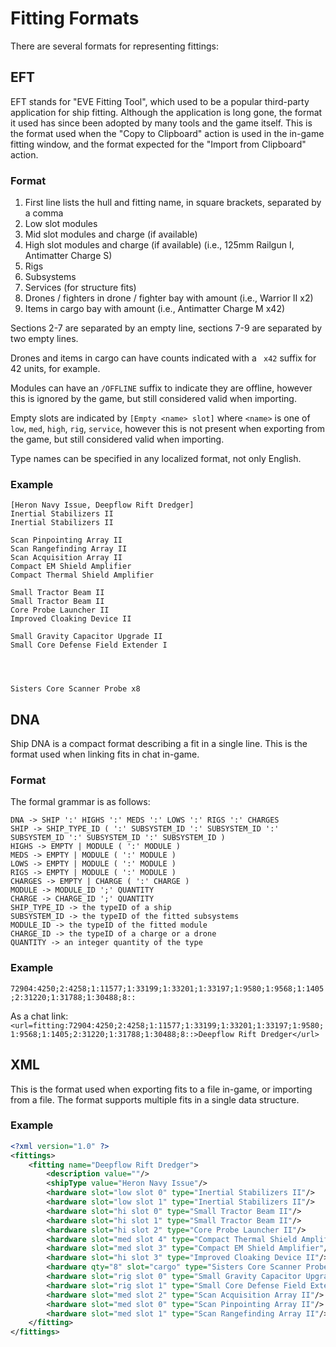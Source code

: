 # Fitting Formats

There are several formats for representing fittings:

## EFT

EFT stands for "EVE Fitting Tool", which used to be a popular third-party application for ship fitting.
Although the application is long gone, the format it used has since been adopted by many tools and the game itself.
This is the format used when the "Copy to Clipboard" action is used in the in-game fitting window, and the format expected for the "Import from Clipboard" action.

### Format

1. First line lists the hull and fitting name, in square brackets, separated by a comma
2. Low slot modules
3. Mid slot modules and charge (if available)
4. High slot modules and charge (if available) (i.e., 125mm Railgun I, Antimatter Charge S)
5. Rigs
6. Subsystems
7. Services (for structure fits)
8. Drones / fighters in drone / fighter bay with amount (i.e., Warrior II x2)
9. Items in cargo bay with amount (i.e., Antimatter Charge M x42)

Sections 2-7 are separated by an empty line, sections 7-9 are separated by two empty lines.

Drones and items in cargo can have counts indicated with a ` x42` suffix for 42 units, for example.

Modules can have an `/OFFLINE` suffix to indicate they are offline, however this is ignored by the game, but still considered valid when importing.

Empty slots are indicated by `[Empty <name> slot]` where `<name>` is one of `low`, `med`, `high`,  `rig`, `service`, however this is not present when exporting from the game, but still considered valid when importing.

Type names can be specified in any localized format, not only English.



### Example
```
[Heron Navy Issue, Deepflow Rift Dredger]
Inertial Stabilizers II
Inertial Stabilizers II

Scan Pinpointing Array II
Scan Rangefinding Array II
Scan Acquisition Array II
Compact EM Shield Amplifier
Compact Thermal Shield Amplifier

Small Tractor Beam II
Small Tractor Beam II
Core Probe Launcher II
Improved Cloaking Device II

Small Gravity Capacitor Upgrade II
Small Core Defense Field Extender I




Sisters Core Scanner Probe x8
```


## DNA

Ship DNA is a compact format describing a fit in a single line.
This is the format used when linking fits in chat in-game.

### Format

The formal grammar is as follows:

```
DNA -> SHIP ':' HIGHS ':' MEDS ':' LOWS ':' RIGS ':' CHARGES
SHIP -> SHIP_TYPE_ID ( ':' SUBSYSTEM_ID ':' SUBSYSTEM_ID ':' SUBSYSTEM_ID ':' SUBSYSTEM_ID ':' SUBSYSTEM_ID )
HIGHS -> EMPTY | MODULE ( ':' MODULE )
MEDS -> EMPTY | MODULE ( ':' MODULE )
LOWS -> EMPTY | MODULE ( ':' MODULE )
RIGS -> EMPTY | MODULE ( ':' MODULE )
CHARGES -> EMPTY | CHARGE ( ':' CHARGE )
MODULE -> MODULE_ID ';' QUANTITY
CHARGE -> CHARGE_ID ';' QUANTITY
SHIP_TYPE_ID -> the typeID of a ship
SUBSYSTEM_ID -> the typeID of the fitted subsystems
MODULE_ID -> the typeID of the fitted module
CHARGE_ID -> the typeID of a charge or a drone
QUANTITY -> an integer quantity of the type
```

### Example

`72904:4250;2:4258;1:11577;1:33199;1:33201;1:33197;1:9580;1:9568;1:1405;2:31220;1:31788;1:30488;8::`

As a chat link:
`<url=fitting:72904:4250;2:4258;1:11577;1:33199;1:33201;1:33197;1:9580;1:9568;1:1405;2:31220;1:31788;1:30488;8::>Deepflow Rift Dredger</url>`


## XML

This is the format used when exporting fits to a file in-game, or importing from a file. The format supports multiple fits in a single data structure.

### Example
```xml
<?xml version="1.0" ?>
<fittings>
    <fitting name="Deepflow Rift Dredger">
        <description value=""/>
        <shipType value="Heron Navy Issue"/>
        <hardware slot="low slot 0" type="Inertial Stabilizers II"/>
        <hardware slot="low slot 1" type="Inertial Stabilizers II"/>
        <hardware slot="hi slot 0" type="Small Tractor Beam II"/>
        <hardware slot="hi slot 1" type="Small Tractor Beam II"/>
        <hardware slot="hi slot 2" type="Core Probe Launcher II"/>
        <hardware slot="med slot 4" type="Compact Thermal Shield Amplifier"/>
        <hardware slot="med slot 3" type="Compact EM Shield Amplifier"/>
        <hardware slot="hi slot 3" type="Improved Cloaking Device II"/>
        <hardware qty="8" slot="cargo" type="Sisters Core Scanner Probe"/>
        <hardware slot="rig slot 0" type="Small Gravity Capacitor Upgrade II"/>
        <hardware slot="rig slot 1" type="Small Core Defense Field Extender I"/>
        <hardware slot="med slot 2" type="Scan Acquisition Array II"/>
        <hardware slot="med slot 0" type="Scan Pinpointing Array II"/>
        <hardware slot="med slot 1" type="Scan Rangefinding Array II"/>
    </fitting>
</fittings>
```
